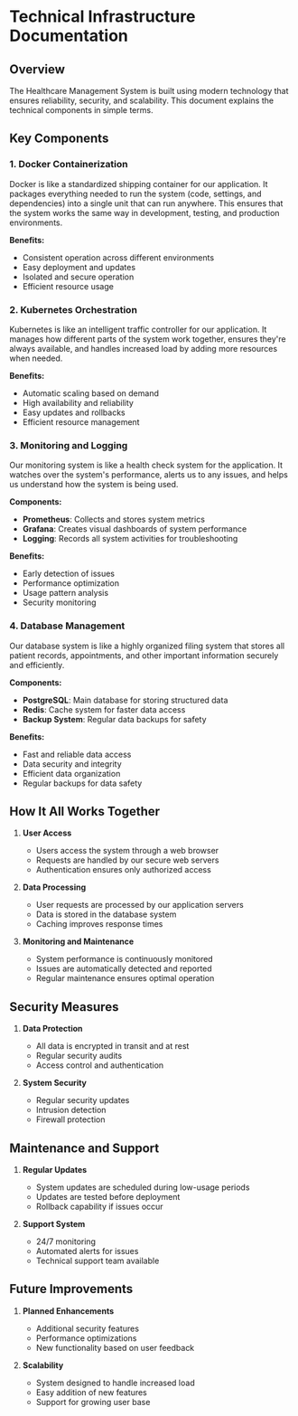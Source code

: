 # Technical Infrastructure Documentation

## Overview
The Healthcare Management System is built using modern technology that ensures reliability, security, and scalability. This document explains the technical components in simple terms.

## Key Components

### 1. Docker Containerization
Docker is like a standardized shipping container for our application. It packages everything needed to run the system (code, settings, and dependencies) into a single unit that can run anywhere. This ensures that the system works the same way in development, testing, and production environments.

**Benefits:**
- Consistent operation across different environments
- Easy deployment and updates
- Isolated and secure operation
- Efficient resource usage

### 2. Kubernetes Orchestration
Kubernetes is like an intelligent traffic controller for our application. It manages how different parts of the system work together, ensures they're always available, and handles increased load by adding more resources when needed.

**Benefits:**
- Automatic scaling based on demand
- High availability and reliability
- Easy updates and rollbacks
- Efficient resource management

### 3. Monitoring and Logging
Our monitoring system is like a health check system for the application. It watches over the system's performance, alerts us to any issues, and helps us understand how the system is being used.

**Components:**
- **Prometheus**: Collects and stores system metrics
- **Grafana**: Creates visual dashboards of system performance
- **Logging**: Records all system activities for troubleshooting

**Benefits:**
- Early detection of issues
- Performance optimization
- Usage pattern analysis
- Security monitoring

### 4. Database Management
Our database system is like a highly organized filing system that stores all patient records, appointments, and other important information securely and efficiently.

**Components:**
- **PostgreSQL**: Main database for storing structured data
- **Redis**: Cache system for faster data access
- **Backup System**: Regular data backups for safety

**Benefits:**
- Fast and reliable data access
- Data security and integrity
- Efficient data organization
- Regular backups for data safety

## How It All Works Together

1. **User Access**
   - Users access the system through a web browser
   - Requests are handled by our secure web servers
   - Authentication ensures only authorized access

2. **Data Processing**
   - User requests are processed by our application servers
   - Data is stored in the database system
   - Caching improves response times

3. **Monitoring and Maintenance**
   - System performance is continuously monitored
   - Issues are automatically detected and reported
   - Regular maintenance ensures optimal operation

## Security Measures

1. **Data Protection**
   - All data is encrypted in transit and at rest
   - Regular security audits
   - Access control and authentication

2. **System Security**
   - Regular security updates
   - Intrusion detection
   - Firewall protection

## Maintenance and Support

1. **Regular Updates**
   - System updates are scheduled during low-usage periods
   - Updates are tested before deployment
   - Rollback capability if issues occur

2. **Support System**
   - 24/7 monitoring
   - Automated alerts for issues
   - Technical support team available

## Future Improvements

1. **Planned Enhancements**
   - Additional security features
   - Performance optimizations
   - New functionality based on user feedback

2. **Scalability**
   - System designed to handle increased load
   - Easy addition of new features
   - Support for growing user base